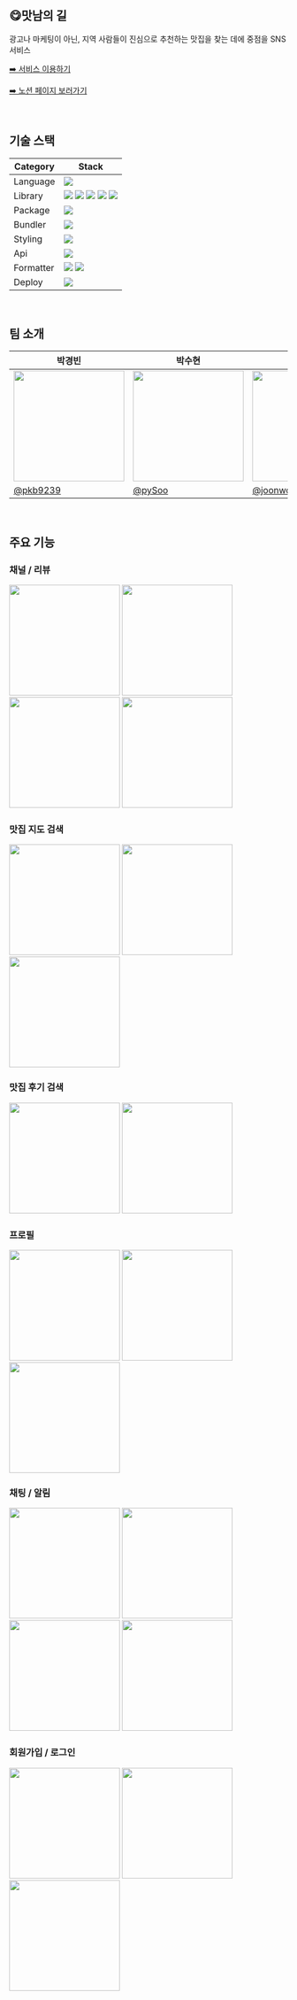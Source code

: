 ## 😋맛남의 길

광고나 마케팅이 아닌, 지역 사람들이 진심으로 추천하는 맛집을 찾는 데에 중점을 SNS 서비스

[➡️ 서비스 이용하기](https://fedc-5-mat-nam-ducki.vercel.app/)

[➡️ 노션 페이지 보러가기](https://www.notion.so/prgrms/746ea06f80fe4d94b9f56f9d860f3b10)

<br />

## 기술 스택

| Category  | Stack                                                                                                                                                                                                                                                                                                                                                                                                                                                                   |
| --------- | ----------------------------------------------------------------------------------------------------------------------------------------------------------------------------------------------------------------------------------------------------------------------------------------------------------------------------------------------------------------------------------------------------------------------------------------------------------------------- |
| Language  | <img src="https://img.shields.io/badge/TypeScript-3178C6?logo=TypeScript&logoColor=white"/>                                                                                                                                                                                                                                                                                                                                                                             |
| Library   | <img src="https://img.shields.io/badge/React-61DAFB?logo=React&logoColor=white"/> <img src="https://img.shields.io/badge/React Query-FF4154?logo=React Query&logoColor=white"/> <img src="https://img.shields.io/badge/React Router-CA4245?logo=React Router&logoColor=white"/> <img src="https://img.shields.io/badge/React%20Hook%20Form-EC5990?logo=reacthookform&logoColor=fff"/> <img src="https://img.shields.io/badge/Recoil-3578E5?logo=recoil&logoColor=fff"/> |
| Package   | <img src="https://img.shields.io/badge/Yarn-2C8EBB?logo=yarn&logoColor=fff"/>                                                                                                                                                                                                                                                                                                                                                                                           |
| Bundler   | <img src="https://img.shields.io/badge/vite-646CFF?logo=Vite&logoColor=white"/>                                                                                                                                                                                                                                                                                                                                                                                         |
| Styling   | <img src="https://img.shields.io/badge/emotion-DB7093?logo=styledcomponents&logoColor=fff"/>                                                                                                                                                                                                                                                                                                                                                                            |
| Api       | <img src="https://img.shields.io/badge/axios-5A29E4?logo=axios&logoColor=white"/>                                                                                                                                                                                                                                                                                                                                                                                       |
| Formatter | <img src="https://img.shields.io/badge/eslint-4B32C3?logo=eslint&logoColor=white"/> <img src="https://img.shields.io/badge/prettier-F7B93E?logo=prettier&logoColor=white"/>                                                                                                                                                                                                                                                                                             |
| Deploy    | <img src="https://img.shields.io/badge/Vercel-000000?logo=vercel&logoColor=white"/>                                                                                                                                                                                                                                                                                                                                                                                     |

<br />

## 팀 소개

<table>
  <thead>
    <tr >
      <th style="text-align:center;" >박경빈</th>
      <th style="text-align:center;" >박수현</th>
      <th style="text-align:center;" >백준원</th>
      <th style="text-align:center;" >윤상민</th>
      <th style="text-align:center;" >하송희</th>
    </tr>
  </thead>
  <tbody>
    <tr>
      <td><img width="200" src="https://avatars.githubusercontent.com/pkb9239" /></td>
      <td><img width="200" src="https://avatars.githubusercontent.com/pySoo" /></td>
      <td><img width="200" src="https://avatars.githubusercontent.com/joonwonBaek" /></td>
      <td><img width="200" src="https://avatars.githubusercontent.com/nimgnas" /></td>
      <td><img width="200" src="https://avatars.githubusercontent.com/Songhee99" /></td>
    </tr>
    <tr>
      <td><a href="https://github.com/pkb9239">@pkb9239</a></td>
      <td><a href="https://github.com/pySoo">@pySoo</a></td>
      <td><a href="https://github.com/joonwonBaek">@joonwonBaek</a></td>
      <td><a href="https://github.com/nimgnas">@nimgnas</a></td>
      <td><a href="https://github.com/Songhee99">@Songhee99</a></td>
    </tr>
  </tbody>
</table>

<br />

## 주요 기능

### 채널 / 리뷰

<div style={{ display: 'flex'}}>
  <img width="200" src="https://github.com/prgrms-fe-devcourse/FEDC5_MatNam_Ducki/assets/44563138/f5351118-28a8-4c19-9576-165d5608ec18" />
  <img width="200" src="https://github.com/prgrms-fe-devcourse/FEDC5_MatNam_Ducki/assets/44563138/ec2150ea-77d9-4417-8339-f3878bb29fcd" />
  <img width="200" src="https://github.com/prgrms-fe-devcourse/FEDC5_MatNam_Ducki/assets/44563138/3302dd16-0caf-4d8d-a8b1-bb514d33ab46"/>
  <img width="200" src="https://github.com/prgrms-fe-devcourse/FEDC5_MatNam_Ducki/assets/44563138/4e8d1504-dab4-44e6-95ac-73caab84e518" />
</div>

### 맛집 지도 검색

<div style={{ display: 'flex'; gap: "10"}}>
  <img width="200" src="https://github.com/prgrms-fe-devcourse/FEDC5_MatNam_Ducki/assets/55135881/64ea1bbb-4a2e-4695-8945-cc9431f81128">
  <img width="200" src="https://github.com/prgrms-fe-devcourse/FEDC5_MatNam_Ducki/assets/55135881/6c52ca23-36f4-4844-9b0e-2947049f0f9c">
  <img width="200" src="https://github.com/prgrms-fe-devcourse/FEDC5_MatNam_Ducki/assets/55135881/1e8e7f5b-1252-45c7-83d6-1bd8dfad0e11">
</div>

### 맛집 후기 검색

<div style={{ display: 'flex'; gap: "10"}}>
  <img width="200" src="https://github.com/prgrms-fe-devcourse/FEDC5_MatNam_Ducki/assets/55135881/f129e5e5-84ca-469f-8365-9ef6cc190b17">
  <img width="200" src="https://github.com/prgrms-fe-devcourse/FEDC5_MatNam_Ducki/assets/55135881/1485ac8c-fdaf-4f6d-af68-129bd405e9bf">
</div>

### 프로필

<div style={{ display: 'flex'}}>
  <img width="200" src="https://github.com/prgrms-fe-devcourse/FEDC5_MatNam_Ducki/assets/44563138/d6ba45c3-5f73-4bd9-bf46-4d9cd2d0ecff" />
  <img width="200" src="https://github.com/prgrms-fe-devcourse/FEDC5_MatNam_Ducki/assets/44563138/b8631bba-0d12-47f1-aa4c-a2179e2578f8" />
  <img width="200" src="https://github.com/prgrms-fe-devcourse/FEDC5_MatNam_Ducki/assets/44563138/7af055ff-9b65-4f7b-b65d-7b57520d92f7"/>
</div>

### 채팅 / 알림

<div style={{ display: 'flex'; gap: "10"}}>
  <img width="200" src="https://github.com/prgrms-fe-devcourse/FEDC5_MatNam_Ducki/assets/55135881/17d26bf3-a11e-4ecf-a310-823b9e31eb19">
  <img width="200" src="https://github.com/prgrms-fe-devcourse/FEDC5_MatNam_Ducki/assets/55135881/7fae31f0-28c3-4978-a7ab-5d7beede02c7">
  <img width="200" src="https://github.com/prgrms-fe-devcourse/FEDC5_MatNam_Ducki/assets/55135881/8e48abec-30c2-4f53-af3e-f8af61f17b2b">
  <img width="200" src="https://github.com/prgrms-fe-devcourse/FEDC5_MatNam_Ducki/assets/55135881/c6195959-f1c5-43a5-805a-f8f3b7d4189f">
</div>

### 회원가입 / 로그인

<div style={{ display: 'flex'; gap: "10"}}>
  <img width="200" src="https://github.com/prgrms-fe-devcourse/FEDC5_MatNam_Ducki/assets/55135881/fdadf238-792e-4f6d-b44d-e8c062af023c">
  <img width="200" src="https://github.com/prgrms-fe-devcourse/FEDC5_MatNam_Ducki/assets/55135881/b3120b2c-7987-4a8a-a3db-1ad31886eefd">
  <img width="200" src="https://github.com/prgrms-fe-devcourse/FEDC5_MatNam_Ducki/assets/55135881/916a91b2-62f9-4cef-9865-955fedd1bc81">
</div>
